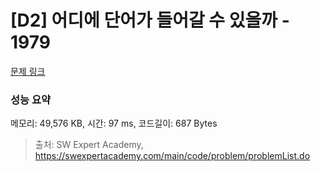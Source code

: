 # [D2] 어디에 단어가 들어갈 수 있을까 - 1979 

[문제 링크](https://swexpertacademy.com/main/code/problem/problemDetail.do?contestProbId=AV5PuPq6AaQDFAUq) 

### 성능 요약

메모리: 49,576 KB, 시간: 97 ms, 코드길이: 687 Bytes



> 출처: SW Expert Academy, https://swexpertacademy.com/main/code/problem/problemList.do